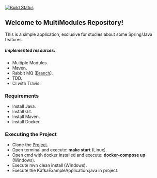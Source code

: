 [![Build Status](https://travis-ci.org/leonardo-mendes/multiModules.svg?branch=master)](https://travis-ci.org/leonardo-mendes/multiModules)

## Welcome to MultiModules Repository!

This is a simple application, exclusive for studies about some Spring/Java features.

##### Implemented resources:
 - Multiple Modules.
 - Maven.
 - Rabbit MQ ([Branch](https://github.com/leonardo-mendes/multiModules/tree/rabbit_config)). 
 - TDD.
 - CI with Travis.
 
### Requirements
- Install Java.
- Install Git.
- Install Maven.
- Install Docker.

### Executing the Project
- Clone the [Project](https://github.com/leonardo-mendes/multiModules.git).
- Open terminal and execute: **make start** (Linux).
- Open cmd with docker installed and execute: **docker-compose up** (Windows).
- Execute mvn clean install (Windows).
- Execute the KafkaExampleApplication.java in project.
